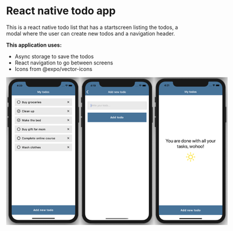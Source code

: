 # React native todo app
This is a react native todo list that has a startscreen listing the todos, a modal where the user can create new todos and a navigation header.

__This application uses:__
  * Async storage to save the todos
  * React navigation to go between screens
  * Icons from @expo/vector-icons

<div style="display: flex">
<img src="https://github.com/sofiamodig/react-native-todo/blob/master/assets/screenshots/screen1.png" width="200" height="400">
<img src="https://github.com/sofiamodig/react-native-todo/blob/master/assets/screenshots/screen2.png" width="200" height="400">
<img src="https://github.com/sofiamodig/react-native-todo/blob/master/assets/screenshots/screen3.png" width="200" height="400">
</div>
